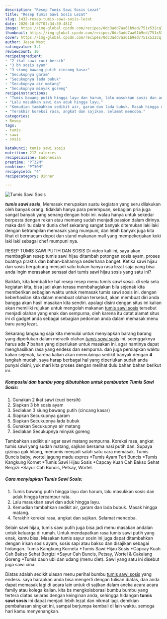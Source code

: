 ```yaml
---
description: "Resep Tumis Sawi Sosis Lezat"
title: "Resep Tumis Sawi Sosis Lezat"
slug: 1432-resep-tumis-sawi-sosis-lezat
date: 2020-10-07T07:34:39.481Z
image: https://img-global.cpcdn.com/recipes/0dc3add7aa61b9ed/751x532cq70/tumis-sawi-sosis-foto-resep-utama.jpg
thumbnail: https://img-global.cpcdn.com/recipes/0dc3add7aa61b9ed/751x532cq70/tumis-sawi-sosis-foto-resep-utama.jpg
cover: https://img-global.cpcdn.com/recipes/0dc3add7aa61b9ed/751x532cq70/tumis-sawi-sosis-foto-resep-utama.jpg
author: Jesse West
ratingvalue: 3.1
reviewcount: 10
recipeingredient:
- "2 ikat sawi cuci bersih"
- "3 bh sosis ayam"
- "3 siung bawang putih cincang kasar"
- "Secukupnya garam"
- "Secukupnya lada bubuk"
- "Secukupnya air matang"
- "Secukupnya minyak goreng"
recipeinstructions:
- "Tumis bawang putih hingga layu dan harum, lalu masukkan sosis dan aduk hingga tercampur rata."
- "Lalu masukkan sawi dan aduk hingga layu."
- "Kemudian tambahkan sedikit air, garam dan lada bubuk. Masak hingga matang."
- "Terakhir koreksi rasa, angkat dan sajikan. Selamat mencoba."
categories:
- Resep
tags:
- tumis
- sawi
- sosis

katakunci: tumis sawi sosis 
nutrition: 212 calories
recipecuisine: Indonesian
preptime: "PT32M"
cooktime: "PT30M"
recipeyield: "4"
recipecategory: Dinner

---
```



![Tumis Sawi Sosis](https://img-global.cpcdn.com/recipes/0dc3add7aa61b9ed/751x532cq70/tumis-sawi-sosis-foto-resep-utama.jpg)

<b><i>tumis sawi sosis</i></b>, Memasak merupakan suatu kegiatan yang seru dilakukan oleh banyak orang. tidaklah hanya para perempuan, sebagian pria juga sangat banyak yang senang dengan hobi ini. walau hanya untuk sekedar berpesta dengan rekan atau memang sudah menjadi passion dalam dirinya. maka dari itu dalam dunia chef sekarang sangat banyak ditemukan laki laki dengan ketrampilan memasak yang mumpuni, dan lebih banyak juga kita lihat di bermacam depot dan stand makanan mall yang mempekerjakan koki laki laki sebagai chef mumpuni nya.

RESEP TUMIS SAWI PUTIH DAN SOSIS Di video kali ini, saya akan membagikan resep tumis sawi hijau ditambah potongan sosis ayam, proses buatnya praktis dan bahan-bahannya sederhana banget. Ketika sawi hijau dan sosis bergabung menjadi satu bukan hanya rasa lezat saja yang bisa anda Ingin merasakan sensasi dari tumis sawi hijau sosis yang satu ini?

Baiklah, kita kembali ke hal resep resep menu <i>tumis sawi sosis</i>. di sela sela kegiatan kita, bisa jadi akan terasa membahagiakan bila sejenak kita memberikan sebagian waktu untuk memasak tumis sawi sosis ini. dengan keberhasilan kita dalam membuat olahan tersebut, akan membuat diri anda bangga akan hasil masakan kita sendiri. apalagi disini dengan situs ini kalian akan memiliki rujukan untuk mengolah makanan <u>tumis sawi sosis</u> tersebut menjadi olahan yang enak dan sempurna, oleh karena itu catat alamat situs ini di gadget anda sebagai sebagian pedoman anda dalam memasak menu baru yang lezat.


Sekarang langsung saja kita memulai untuk menyiapkan barang barang yang diperlukan dalam meracik olahan <u><i>tumis sawi sosis</i></u> ini. seenggaknya harus ada <b>7</b> bahan yang diperlukan untuk masakan ini. agar nantinya dapat menghasilkan rasa yang endess dan sempurna. dan juga persiapkan waktu kalian sejenak, karena kalian akan memulainya sedikit banyak dengan <b>4</b> langkah mudah. saya harap berbagai hal yang diperlukan sudah anda punyai disini, yuk mari kita proses dengan melihat dulu bahan bahan berikut ini.

<!--inarticleads1-->

##### Komposisi dan bumbu yang dibutuhkan untuk pembuatan Tumis Sawi Sosis:

1. Gunakan 2 ikat sawi (cuci bersih)
1. Siapkan 3 bh sosis ayam
1. Sediakan 3 siung bawang putih (cincang kasar)
1. Siapkan Secukupnya garam
1. Siapkan Secukupnya lada bubuk
1. Gunakan Secukupnya air matang
1. Sediakan Secukupnya minyak goreng


Tambahkan sedikit air agar sawi matang sempurna. Koreksi rasa, angkat tumis sawi yang sudah matang, sajikan bersama nasi putih dan. Supaya gizinya gak hilang, menumis menjadi salah satu cara memasak. Tumis Buncis baby, wortel jagung madu expres *Tumis Ayam Teri Buncis *Tumis Kangkung Kornet *Tumis Sawi Hijau Sosis *Capcay Kuah Cah Bakso Sehat Bergizi *Sayur Cah Buncis, Petsay, Wortel. 

<!--inarticleads2-->

##### Cara menyiapkan Tumis Sawi Sosis:

1. Tumis bawang putih hingga layu dan harum, lalu masukkan sosis dan aduk hingga tercampur rata.
1. Lalu masukkan sawi dan aduk hingga layu.
1. Kemudian tambahkan sedikit air, garam dan lada bubuk. Masak hingga matang.
1. Terakhir koreksi rasa, angkat dan sajikan. Selamat mencoba.


Selain sawi hijau, tumis sawi putih juga bisa jadi menu masakan andalan untuk keluarga di rumah. Untuk mendapatkan rasa tumis sawi putih yang enak, kamu bisa. Masakan tumis sayur sosin ini juga dapat ditambahkan dengan irisan sosis ayam, sosis sapi atau bakso dan disajikan sebagai hidangan. Tumis Kangkung Korneta *Tumis Sawi Hijau Sosis *Capcay Kuah Cah Bakso Sehat Bergizi *Sayur Cah Buncis, Petsay, Wortel &amp; Cakalang Goreng *Tumis daun ubi dan udang (menu diet). Sawi yang satu ini disebut juga sawi cina. 

Diatas adalah sedikit ulasan menu perihal bumbu <u>tumis sawi sosis</u> yang endess. saya harapkan anda bisa mengerti dengan tulisan diatas, dan anda dapat memasak lagi di acara lain untuk di sajikan dalam aneka acara acara family atau kolega kalian. kita bs mengkolaborasi bumbu bumbu yang tertera diatas selaras dengan keinginan anda, sehingga hidangan <b>tumis sawi sosis</b> ini dapat menjadi lebih lezat dan nikmat lagi. demikian pembahasan singkat ini, sampai berjumpa kembali di lain waktu. semoga hari kamu menyenangkan.
